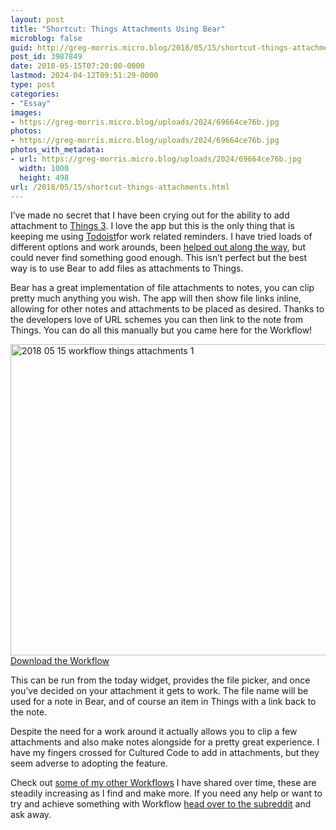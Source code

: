 ```yaml
---
layout: post
title: "Shortcut: Things Attachments Using Bear"
microblog: false
guid: http://greg-morris.micro.blog/2018/05/15/shortcut-things-attachments.html
post_id: 3987849
date: 2018-05-15T07:20:00-0000
lastmod: 2024-04-12T09:51:29-0000
type: post
categories:
- "Essay"
images:
- https://greg-morris.micro.blog/uploads/2024/69664ce76b.jpg
photos:
- https://greg-morris.micro.blog/uploads/2024/69664ce76b.jpg
photos_with_metadata:
- url: https://greg-morris.micro.blog/uploads/2024/69664ce76b.jpg
  width: 1000
  height: 498
url: /2018/05/15/shortcut-things-attachments.html
---
```

<p><!--kg-card-begin: html--></p>
<p>I’ve made no secret that I have been crying out for the ability to add attachment to <a href="https://itunes.apple.com/gb/app/things-3/id904237743?at=1000ltj4">Things 3</a>. I love the app but this is the only thing that is keeping me using <a href="https://gr36.com/2017-01-14-todoist-review/">Todoist</a>for work related reminders. I have tried loads of different options and work arounds, been <a href="https://twitter.com/syrinxstarman/status/995692751277645824?s=21">helped out along the way</a>, but could never find something good enough. This isn’t perfect but the best way is to use Bear to add files as attachments to Things.</p>
<p>Bear has a great implementation of file attachments to notes, you can clip pretty much anything you wish. The app will then show file links inline, allowing for other notes and attachments to be placed as desired. Thanks to the developers love of URL schemes you can then link to the note from Things. You can do all this manually but you came here for the Workflow!</p>
<p><img style="margin-left: auto; margin-right: auto;" title="2018-05-15-workflow-things-attachments-1.png" src="https://greg-morris.micro.blog/uploads/2024/69664ce76b.jpg" alt="2018 05 15 workflow things attachments 1" width="1000" height="498" border="0" /><a href="https://workflow.is/workflows/2b23f20166734c06be30b71bb80f0d6f">Download the Workflow</a></p>
<p>This can be run from the today widget, provides the file picker, and once you’ve decided on your attachment it gets to work. The file name will be used for a note in Bear, and of course an item in Things with a link back to the note.</p>
<p>Despite the need for a work around it actually allows you to clip a few attachments and also make notes alongside for a pretty great experience. I have my fingers crossed for Cultured Code to add in attachments, but they seem adverse to adopting the feature.</p>
<p>Check out <a href="https://gr36.com/workflows">some of my other Workflows</a> I have shared over time, these are steadily increasing as I find and make more. If you need any help or want to try and achieve something with Workflow <a href="https://www.reddit.com/r/workflow/">head over to the subreddit</a> and ask away.</p>
<p><!--kg-card-end: html--></p>
